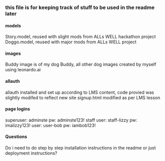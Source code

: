 ### this file is for keeping track of stuff to be used in the readme later

#### models
Story.model, reused with slight mods from ALLs WELL hackathon project
Doggo.model, reused with major mods from ALLs WELL project

#### images
Buddy image is of my dog Buddy, all other dog images created by myself using leonardo.ai

#### allauth

allauth installed and set up according to LMS content, code provied was slightly modifed to reflect new site
signup.html modified as per LMS lesson

#### page logins
superuser:  adminste    pw: adminste123!
staff user: staff-lizzy pw: imalizzy123!
user:       user-bob    pw: iambob123!

#### Questions

Do i need to do step by step installation instructions in the readme or just deployment instructions?


<meta http-equiv="Content-Security-Policy" content="upgrade-insecure-requests">
